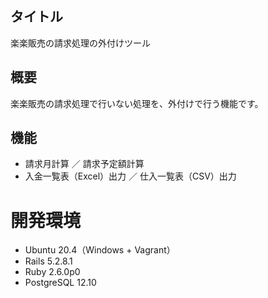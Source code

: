 ## タイトル

楽楽販売の請求処理の外付けツール

## 概要

楽楽販売の請求処理で行いない処理を、外付けで行う機能です。

## 機能

- 請求月計算 ／ 請求予定額計算
- 入金一覧表（Excel）出力 ／ 仕入一覧表（CSV）出力


# 開発環境

- Ubuntu 20.4（Windows + Vagrant）
- Rails 5.2.8.1
- Ruby 2.6.0p0
- PostgreSQL 12.10
